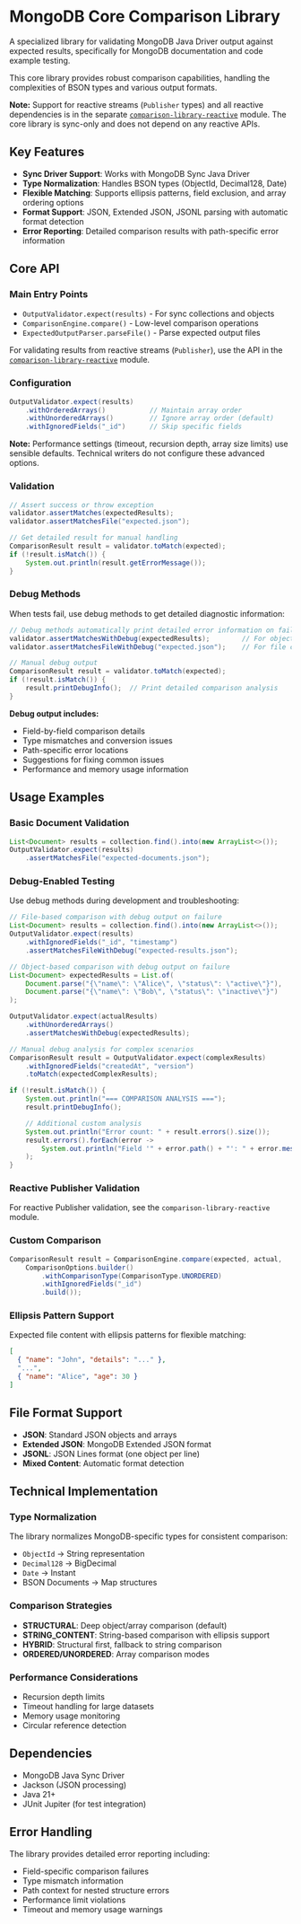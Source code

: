 # MongoDB Core Comparison Library

A specialized library for validating MongoDB Java Driver output against expected results, specifically for MongoDB documentation and code example testing.

This core library provides robust comparison capabilities, handling the complexities of BSON types and various output formats.

**Note:** Support for reactive streams (`Publisher` types) and all reactive dependencies is in the separate [`comparison-library-reactive`](../comparison-library-reactive/README.md) module. The core library is sync-only and does not depend on any reactive APIs.

## Key Features

- **Sync Driver Support**: Works with MongoDB Sync Java Driver
- **Type Normalization**: Handles BSON types (ObjectId, Decimal128, Date)
- **Flexible Matching**: Supports ellipsis patterns, field exclusion, and array ordering options
- **Format Support**: JSON, Extended JSON, JSONL parsing with automatic format detection
- **Error Reporting**: Detailed comparison results with path-specific error information

## Core API

### Main Entry Points

- `OutputValidator.expect(results)` - For sync collections and objects
- `ComparisonEngine.compare()` - Low-level comparison operations
- `ExpectedOutputParser.parseFile()` - Parse expected output files

For validating results from reactive streams (`Publisher`), use the API in the [`comparison-library-reactive`](../comparison-library-reactive/README.md) module.

### Configuration

```java
OutputValidator.expect(results)
    .withOrderedArrays()           // Maintain array order
    .withUnorderedArrays()         // Ignore array order (default)
    .withIgnoredFields("_id")      // Skip specific fields
```

**Note:** Performance settings (timeout, recursion depth, array size limits) use sensible defaults. Technical writers do not configure these advanced options.

### Validation

```java
// Assert success or throw exception
validator.assertMatches(expectedResults);
validator.assertMatchesFile("expected.json");

// Get detailed result for manual handling
ComparisonResult result = validator.toMatch(expected);
if (!result.isMatch()) {
    System.out.println(result.getErrorMessage());
}
```

### Debug Methods

When tests fail, use debug methods to get detailed diagnostic information:

```java
// Debug methods automatically print detailed error information on failure
validator.assertMatchesWithDebug(expectedResults);        // For object comparison
validator.assertMatchesFileWithDebug("expected.json");    // For file comparison

// Manual debug output
ComparisonResult result = validator.toMatch(expected);
if (!result.isMatch()) {
    result.printDebugInfo();  // Print detailed comparison analysis
}
```

**Debug output includes:**
- Field-by-field comparison details
- Type mismatches and conversion issues
- Path-specific error locations
- Suggestions for fixing common issues
- Performance and memory usage information

## Usage Examples

### Basic Document Validation

```java
List<Document> results = collection.find().into(new ArrayList<>());
OutputValidator.expect(results)
    .assertMatchesFile("expected-documents.json");
```

### Debug-Enabled Testing

Use debug methods during development and troubleshooting:

```java
// File-based comparison with debug output on failure
List<Document> results = collection.find().into(new ArrayList<>());
OutputValidator.expect(results)
    .withIgnoredFields("_id", "timestamp")
    .assertMatchesFileWithDebug("expected-results.json");

// Object-based comparison with debug output on failure
List<Document> expectedResults = List.of(
    Document.parse("{\"name\": \"Alice\", \"status\": \"active\"}"),
    Document.parse("{\"name\": \"Bob\", \"status\": \"inactive\"}")
);

OutputValidator.expect(actualResults)
    .withUnorderedArrays()
    .assertMatchesWithDebug(expectedResults);

// Manual debug analysis for complex scenarios
ComparisonResult result = OutputValidator.expect(complexResults)
    .withIgnoredFields("createdAt", "version")
    .toMatch(expectedComplexResults);

if (!result.isMatch()) {
    System.out.println("=== COMPARISON ANALYSIS ===");
    result.printDebugInfo();

    // Additional custom analysis
    System.out.println("Error count: " + result.errors().size());
    result.errors().forEach(error ->
        System.out.println("Field '" + error.path() + "': " + error.message())
    );
}
```

### Reactive Publisher Validation

For reactive Publisher validation, see the `comparison-library-reactive` module.

### Custom Comparison

```java
ComparisonResult result = ComparisonEngine.compare(expected, actual,
    ComparisonOptions.builder()
        .withComparisonType(ComparisonType.UNORDERED)
        .withIgnoredFields("_id")
        .build());
```

### Ellipsis Pattern Support

Expected file content with ellipsis patterns for flexible matching:
```json
[
  { "name": "John", "details": "..." },
  "...",
  { "name": "Alice", "age": 30 }
]
```

## File Format Support

- **JSON**: Standard JSON objects and arrays
- **Extended JSON**: MongoDB Extended JSON format
- **JSONL**: JSON Lines format (one object per line)
- **Mixed Content**: Automatic format detection

## Technical Implementation

### Type Normalization

The library normalizes MongoDB-specific types for consistent comparison:
- `ObjectId` → String representation
- `Decimal128` → BigDecimal
- `Date` → Instant
- BSON Documents → Map structures

### Comparison Strategies

- **STRUCTURAL**: Deep object/array comparison (default)
- **STRING_CONTENT**: String-based comparison with ellipsis support
- **HYBRID**: Structural first, fallback to string comparison
- **ORDERED/UNORDERED**: Array comparison modes

### Performance Considerations

- Recursion depth limits
- Timeout handling for large datasets
- Memory usage monitoring
- Circular reference detection

## Dependencies

- MongoDB Java Sync Driver
- Jackson (JSON processing)
- Java 21+
- JUnit Jupiter (for test integration)

## Error Handling

The library provides detailed error reporting including:
- Field-specific comparison failures
- Type mismatch information
- Path context for nested structure errors
- Performance limit violations
- Timeout and memory usage warnings
